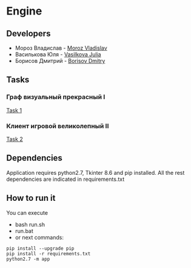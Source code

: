 # Engine

## Developers

+ Мороз Владислав - [Moroz Vladislav](https://github.com/MorozVladislav)
+ Василькова Юля - [Vasilkova Julia](https://github.com/JuliaVasilkova)
+ Борисов Дмитрий - [Borisov Dmitry](https://github.com/stalkerboray)

## Tasks

### Граф визуальный прекрасный I
[Task 1](tasks/task_1.md)

### Клиент игровой великолепный II
[Task 2](tasks/task_2.md)

## Dependencies
Application requires python2.7, Tkinter 8.6 and pip installed. All the rest dependencies are indicated in requirements.txt

## How to run it
You can execute 
  - bash run.sh
  - run.bat
  - or next commands:
```
pip install --upgrade pip
pip install -r requirements.txt
python2.7 -m app
```
